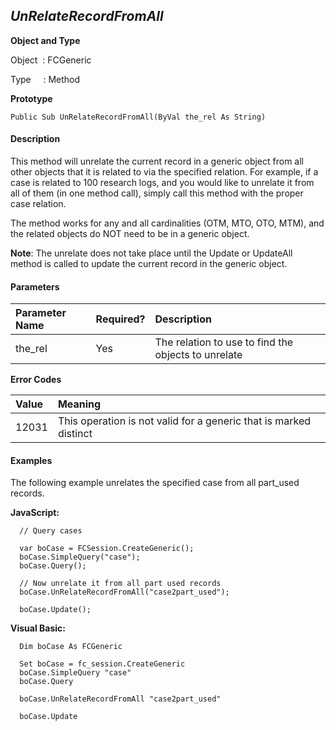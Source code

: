 _UnRelateRecordFromAll_
--------------------

**Object and Type**

Object  : FCGeneric

Type     : Method

**Prototype**

```
Public Sub UnRelateRecordFromAll(ByVal the_rel As String)
```

#### Description

This method will unrelate the current record in a generic object from all other objects that it is related to via the specified relation. For example, if a case is related to 100 research logs, and you would like to unrelate it from all of them (in one method call), simply call this method with the proper case relation.

The method works for any and all cardinalities (OTM, MTO, OTO, MTM), and the related objects do NOT need to be in a generic object.

**Note**: The unrelate does not take place until the Update or UpdateAll method is called to update the current record in the generic object.

#### Parameters

| Parameter Name | Required? | Description |
|:--- |:--- |:--- |
| the_rel | Yes | The relation to use to find the objects to unrelate |

**Error Codes**

| Value | Meaning |
|:--- |:--- |
| 12031 | This operation is not valid for a generic that is marked distinct |

#### Examples

The following example unrelates the specified case from all part_used records.

**JavaScript:**
```
  // Query cases

  var boCase = FCSession.CreateGeneric();
  boCase.SimpleQuery("case");
  boCase.Query();

  // Now unrelate it from all part used records
  boCase.UnRelateRecordFromAll("case2part_used");

  boCase.Update();
```

**Visual Basic:**
```
  Dim boCase As FCGeneric

  Set boCase = fc_session.CreateGeneric
  boCase.SimpleQuery "case"
  boCase.Query

  boCase.UnRelateRecordFromAll "case2part_used"

  boCase.Update
```